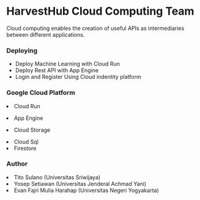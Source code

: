 <h1>HarvestHub Cloud Computing Team</h1>

<p>Cloud computing enables the creation of useful APIs as intermediaries between different applications.</p>

<h3>Deploying</h3>
<ul>
  <li>Deploy Machine Learning with Cloud Run</li>
  <li>Deploy Rest API with App Engine</li>
  <li>Login and Register Using Cloud indentity platform</p>
</ul>

<h3>Google Cloud Platform</h3>
<li>Cloud Run</p>
<li>App Engine</p>
<li>Cloud Storage</p>
<li>Cloud Sql</li>
<li>Firestore</li>

<h3>Author</h3>
<li>Tito Sulano               (Universitas Sriwijaya)</li>
<li>Yosep Setiawan            (Universitas Jenderal Achmad Yani)</li>
<li>Evan Fajri Mulia Harahap  (Universitas Negeri Yogyakarta)</li>




